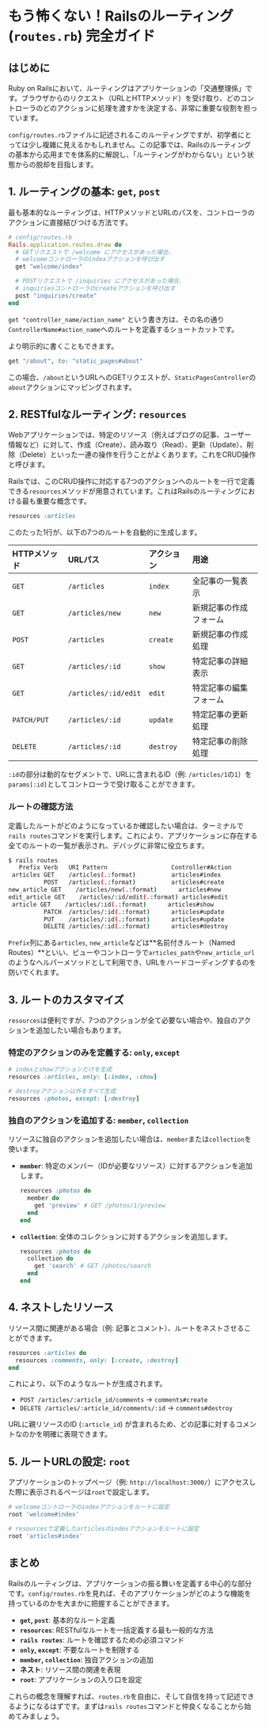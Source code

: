 # もう怖くない！Railsのルーティング (`routes.rb`) 完全ガイド

## はじめに

Ruby on Railsにおいて、ルーティングはアプリケーションの「交通整理係」です。ブラウザからのリクエスト（URLとHTTPメソッド）を受け取り、どのコントローラのどのアクションに処理を渡すかを決定する、非常に重要な役割を担っています。

`config/routes.rb`ファイルに記述されるこのルーティングですが、初学者にとっては少し複雑に見えるかもしれません。この記事では、Railsのルーティングの基本から応用までを体系的に解説し、「ルーティングがわからない」という状態からの脱却を目指します。

## 1. ルーティングの基本: `get`, `post`

最も基本的なルーティングは、HTTPメソッドとURLのパスを、コントローラのアクションに直接結びつける方法です。

```ruby
# config/routes.rb
Rails.application.routes.draw do
  # GETリクエストで /welcome にアクセスがあった場合、
  # welcomeコントローラのindexアクションを呼び出す
  get "welcome/index"

  # POSTリクエストで /inquiries にアクセスがあった場合、
  # inquiriesコントローラのcreateアクションを呼び出す
  post "inquiries/create"
end
```

`get "controller_name/action_name"` という書き方は、その名の通り`ControllerName#action_name`へのルートを定義するショートカットです。

より明示的に書くこともできます。

```ruby
get "/about", to: "static_pages#about"
```

この場合、`/about`というURLへのGETリクエストが、`StaticPagesController`の`about`アクションにマッピングされます。

## 2. RESTfulなルーティング: `resources`

Webアプリケーションでは、特定のリソース（例えばブログの記事、ユーザー情報など）に対して、作成（Create）、読み取り（Read）、更新（Update）、削除（Delete）といった一連の操作を行うことがよくあります。これをCRUD操作と呼びます。

Railsでは、このCRUD操作に対応する7つのアクションへのルートを一行で定義できる`resources`メソッドが用意されています。これはRailsのルーティングにおける最も重要な概念です。

```ruby
resources :articles
```

このたった1行が、以下の7つのルートを自動的に生成します。

| HTTPメソッド | URLパス             | アクション | 用途                     |
| :----------- | :------------------ | :--------- | :----------------------- |
| `GET`        | `/articles`         | `index`    | 全記事の一覧表示         |
| `GET`        | `/articles/new`     | `new`      | 新規記事の作成フォーム   |
| `POST`       | `/articles`         | `create`   | 新規記事の作成処理       |
| `GET`        | `/articles/:id`     | `show`     | 特定記事の詳細表示       |
| `GET`        | `/articles/:id/edit`| `edit`     | 特定記事の編集フォーム   |
| `PATCH/PUT`  | `/articles/:id`     | `update`   | 特定記事の更新処理       |
| `DELETE`     | `/articles/:id`     | `destroy`  | 特定記事の削除処理       |

`:id`の部分は動的なセグメントで、URLに含まれるID（例: `/articles/1`の`1`）を`params[:id]`としてコントローラで受け取ることができます。

### ルートの確認方法

定義したルートがどのようになっているか確認したい場合は、ターミナルで`rails routes`コマンドを実行します。これにより、アプリケーションに存在する全てのルートの一覧が表示され、デバッグに非常に役立ちます。

```bash
$ rails routes
   Prefix Verb   URI Pattern                  Controller#Action
 articles GET    /articles(.:format)          articles#index
          POST   /articles(.:format)          articles#create
new_article GET    /articles/new(.:format)      articles#new
edit_article GET    /articles/:id/edit(.:format) articles#edit
 article GET    /articles/:id(.:format)      articles#show
          PATCH  /articles/:id(.:format)      articles#update
          PUT    /articles/:id(.:format)      articles#update
          DELETE /articles/:id(.:format)      articles#destroy
```

`Prefix`列にある`articles`, `new_article`などは**名前付きルート（Named Routes）**といい、ビューやコントローラで`articles_path`や`new_article_url`のようなヘルパーメソッドとして利用でき、URLをハードコーディングするのを防いでくれます。

## 3. ルートのカスタマイズ

`resources`は便利ですが、7つのアクションが全て必要ない場合や、独自のアクションを追加したい場合もあります。

### 特定のアクションのみを定義する: `only`, `except`

```ruby
# indexとshowアクションだけを生成
resources :articles, only: [:index, :show]

# destroyアクション以外をすべて生成
resources :photos, except: [:destroy]
```

### 独自のアクションを追加する: `member`, `collection`

リソースに独自のアクションを追加したい場合は、`member`または`collection`を使います。

*   **`member`**: 特定のメンバー（IDが必要なリソース）に対するアクションを追加します。
    ```ruby
    resources :photos do
      member do
        get 'preview' # GET /photos/1/preview
      end
    end
    ```
*   **`collection`**: 全体のコレクションに対するアクションを追加します。
    ```ruby
    resources :photos do
      collection do
        get 'search' # GET /photos/search
      end
    end
    ```

## 4. ネストしたリソース

リソース間に関連がある場合（例: 記事とコメント）、ルートをネストさせることができます。

```ruby
resources :articles do
  resources :comments, only: [:create, :destroy]
end
```

これにより、以下のようなルートが生成されます。

*   `POST /articles/:article_id/comments` -> `comments#create`
*   `DELETE /articles/:article_id/comments/:id` -> `comments#destroy`

URLに親リソースのID (`:article_id`) が含まれるため、どの記事に対するコメントなのかを明確に表現できます。

## 5. ルートURLの設定: `root`

アプリケーションのトップページ（例: `http://localhost:3000/`）にアクセスした際に表示されるページは`root`で設定します。

```ruby
# welcomeコントローラのindexアクションをルートに設定
root 'welcome#index'

# resourcesで定義したarticlesのindexアクションをルートに設定
root 'articles#index'
```

## まとめ

Railsのルーティングは、アプリケーションの振る舞いを定義する中心的な部分です。`config/routes.rb`を見れば、そのアプリケーションがどのような機能を持っているのかを大まかに把握することができます。

*   **`get`, `post`**: 基本的なルート定義
*   **`resources`**: RESTfulなルートを一括定義する最も一般的な方法
*   **`rails routes`**: ルートを確認するための必須コマンド
*   **`only`, `except`**: 不要なルートを制限する
*   **`member`, `collection`**: 独自アクションの追加
*   **ネスト**: リソース間の関連を表現
*   **`root`**: アプリケーションの入り口を設定

これらの概念を理解すれば、`routes.rb`を自由に、そして自信を持って記述できるようになるはずです。まずは`rails routes`コマンドと仲良くなることから始めてみましょう。
